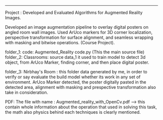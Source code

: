 -------------------------------------------------------------------------
Project : Developed and Evaluated Algorithms for Augmented Reality Images.

Developed an image augmentation pipeline to overlay digital posters on angled room wall images. Used
ArUco markers for 3D corner localization, perspective transformation for surface alignment, and seamless
wrapping with masking and bitwise operations. (Course Project).

folder_1: code: Augmented_Reality code.py (This the main source file)
folder_2: Classrooms: source data_1 it used to train model to detect 3d object, from ArUco Marker, finding corner, and then place digital poster.

folder_3: Nirbhay's Room : this folder data generated by me, in order to verify or say evaluate the build model whether its work in any set of environment.
ArUco Marker detected, the poster digitally pasted in the detected area, alignment with masking and prespective transformation also take in consideration.

PDF:
The file with name : Augmented_reality_with_OpenCv.pdf --> this contain whole information about the operation that used in solving this task, the math also physics  behind each techniques is clearly mentioned.
